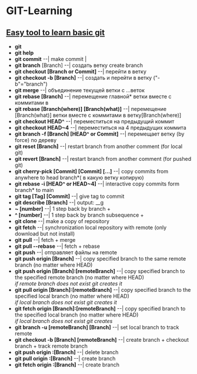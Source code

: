# GIT-Learning
[Easy tool to learn basic git](https://learngitbranching.js.org/?locale=en_US&DEMO=)<br>
---
- **git**<br>
- **git help**<br>
- **git commit**                                  --| make commit |<br>
- **git branch** [Branch]                         --| создать ветку create branch<br>
- **git checkout [Branch or Commit]**             --| перейти в ветку<br>
- **git checkout -b [Branch]**                    --| создать и перейти в ветку ("-b"="branch") <br>
- **git merge**                                   --| объединение текущей ветки с ...веток<br>  
- **git rebase [Branch]**                         --| перемещение главной* ветки вместе с коммитами в<br>
- **git rebase [Branch(where)] [Branch(what)]**   --| перемещение [Branch(what)] ветки вместе с коммитами в ветку[Branch(where)]<br>
- **git checkout HEAD^**                          --| переместиться на предыдущий коммит<br>
- **git checkout HEAD~4**                         --| переместиться на 4 предыдущих коммита<br>
- **git branch -f [Branch] [HEAD^ or Commit]**    --| перемещает ветку (by force) по дереву<br>
- **git reset [Branch]**                          --| restart branch from another comment (for local git)<br>
- **git revert [Branch]**                         --| restart branch from another comment (for pushed git)<br>
- **git cherry-pick [Commit] [Commit] [...]**     --| copy commits from anywhere to head branch*( в какую ветку копирую)<br>
- **git rebase -i [HEAD^ or HEAD~4]**             --| interactive copy commits form branch* to main<br>
- **git tag [Tag] [Commit]**                      --| give tag to commit<br>
- **git describe [Branch]**                       --| output: <tag>_<numCommits>_g<hash><br>
- **~ [number]**                                  --| 1 step back by branch +<br>
- **^ [number]**                                  --| 1 step back by branch subsequence +<br>
- **git clone**                                   --| make a copy of repository<br>
- **git fetch**                                   --| synchronization local repository with remote (only download but not install)<br>
- **git pull**                                    --| fetch + merge<br>
- **git pull --rebase**                           --| fetch + rebase<br>
- **git push**                                    --| отправляет файлы на remote<br>
- **git push origin [Branch]**                    --| copy specified branch to the same remote branch (no matter where HEAD)<br>
- **git push origin [Branch]:[remoteBranch]**     --| copy specified branch to the specified remote branch (no matter where HEAD) <br>
                                                *if remote branch does not exist git creates it*<br>
- **git pull origin [Branch]:[remoteBranch]**     --| copy specified branch to the specified local branch (no matter where HEAD) <br>
                                                *if local branch does not exist git creates it*<br>
- **git fetch origin [Branch]:[remoteBranch]**    --| copy specified branch to the specified local branch (no matter where HEAD) <br>
                                                *if local branch does not exist git creates*<br>
- **git branch -u [remoteBranch] [Branch]**       --| set local branch to track remote<br>
- **git checkout -b [Branch] [remoteBranch]**     --| create branch + checkout branch + track remote branch<br>
- **git push origin :[Branch]**                   --| delete branch<br>
- **git pull origin :[Branch]**                   --| create branch<br>
- **git fetch origin :[Branch]**                  --| create branch<br>

